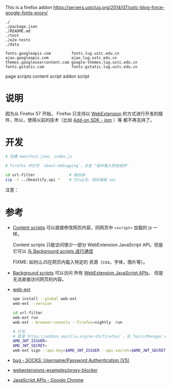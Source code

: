 This is a firefox addon
https://servers.ustclug.org/2014/07/ustc-blog-force-google-fonts-proxy/



```
./
./package.json
./README.md
./test
./e2e-tests
./data

fonts.googleapis.com         fonts.lug.ustc.edu.cn
ajax.googleapis.com          ajax.lug.ustc.edu.cn
themes.googleusercontent.com google-themes.lug.ustc.edu.cn
fonts.gstatic.com            fonts-gstatic.lug.ustc.edu.cn

```
page scripts
content script
addon script


# 说明
因为从  Firefox 57 开始， Firefox 只支持以 [WebExtension](https://developer.mozilla.org/zh-CN/Add-ons/WebExtensions/What_are_WebExtensions)
的方式进行开发的插件，所以，使用以前的技术（比如 [Add-on SDK - jpm](https://developer.mozilla.org/en-US/Add-ons/SDK/Tools/jpm#Installation) ）等
都不再支持了。


# 开发

```bash
# 创建 manifest.json, index.js

# firefox 中打开 `about:debugging`，点击 "临时载入附加组件"

cd url-filter               # 根目录
zip -r ../beastify.xpi *    # 打zip包，但后缀是 xpi
```

注意：

# 参考

-   [Content scripts](https://developer.mozilla.org/en-US/Add-ons/WebExtensions/Content_scripts)
    可以直接修改网页内容，同网页中 `<script>` 加载的 js 一样。
    
    Content scripts 只能访问很少一部分 WebExtension JavaScript API。但是它可以 
    [与 Background scripts 进行通信](https://developer.mozilla.org/en-US/Add-ons/WebExtensions/Content_scripts#Communicating_with_background_scripts)
    
    FIXME: 如何让JS在网页内载入特定的 资源（css，字体，图片等）。

-   [Background scripts](https://developer.mozilla.org/en-US/Add-ons/WebExtensions/Background_scripts) 可以访问
    所有 [WebExtension JavaScript APIs](https://developer.mozilla.org/en-US/Add-ons/WebExtensions/API)，
    但是无法直接访问网页的内容。



-   [web-ext](https://developer.mozilla.org/zh-CN/Add-ons/WebExtensions/Getting_started_with_web-ext) 


    ```bash
    npm install --global web-ext
    web-ext --version
    
    cd url-filter
    web-ext run
    web-ext --browser-console --firefox=nightly  run 
    
    # 打包
    # 登录 https://addons.mozilla.org/en-US/firefox/ ，在 Tools/Manager API keys 下找到你的 key
    AMO_JWT_ISSUER=
    AMO_JWT_SECRET=
    web-ext sign --api-key=$AMO_JWT_ISSUER --api-secret=$AMO_JWT_SECRET
    ```

- [bug - SOCKS: Username/Password Authentication (V5)](https://bugzilla.mozilla.org/show_bug.cgi?id=122752)
- [webextensions-examples/proxy-blocker](https://github.com/mdn/webextensions-examples/tree/master/proxy-blocker)
- [JavaScript APIs - Google Chrome](https://developer.chrome.com/extensions/api_index)

 
 